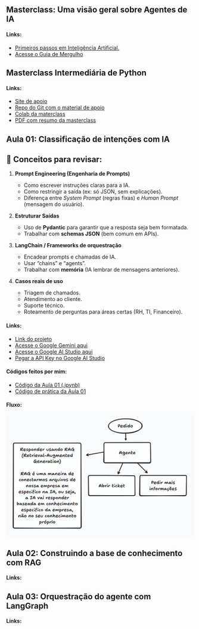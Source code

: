 ## Masterclass: Uma visão geral sobre Agentes de IA

#### Links:

- [Primeiros passos em Inteligência Artificial.](https://www.alura.com.br/artigos/primeiros-passos-em-inteligencia-artificial-ia)
- [Acesse o Guia de Mergulho](https://alura.tv/guiademergulhoAgentesdeIA)


## Masterclass Intermediária de Python

#### Links:

- [Site de apoio](https://guilhermeonrails.github.io/materclass-python-ia-agentes/)
- [Repo do Git com o material de apoio](https://github.com/guilhermeonrails/materclass-python-ia-agentes)
- [Colab da materclass](https://colab.research.google.com/drive/1oWdfajl9clgrAuoMfJ3ErrPLXHFCSjvu?usp=sharing)
- [PDF com resumo da masterclass](https://fiapcom.sharepoint.com/:b:/s/Alura/EfqhCAwXtPREos7vOsJ4q_YBwfIUT3kJFDP9p82q1ekp7g?e=AYGTv2)

## Aula 01: Classificação de intenções com IA 


## 🔑 Conceitos para revisar: 

1. **Prompt Engineering (Engenharia de Prompts)**

   * Como escrever instruções claras para a IA.
   * Como restringir a saída (ex: só JSON, sem explicações).
   * Diferença entre *System Prompt* (regras fixas) e *Human Prompt* (mensagem do usuário).

2. **Estruturar Saídas**

   * Uso de **Pydantic** para garantir que a resposta seja bem formatada.
   * Trabalhar com **schemas JSON** (bem comum em APIs).

3. **LangChain / Frameworks de orquestração**

   * Encadear prompts e chamadas de IA.
   * Usar “chains” e “agents”.
   * Trabalhar com **memória** (IA lembrar de mensagens anteriores).

4. **Casos reais de uso**

   * Triagem de chamados.
   * Atendimento ao cliente.
   * Suporte técnico.
   * Roteamento de perguntas para áreas certas (RH, TI, Financeiro).

#### Links:

- [Link do projeto](https://colab.research.google.com/drive/1NiBLK4-FUC6D_B8V5CN6bUXPnCC11wmz?usp=sharing)
- [Acesse o Google Gemini aqui](https://goo.gle/alura-gemini-br)
- [Acesse o Google AI Studio aqui](https://goo.gle/alura-aistudio-br)
- [Pegar a API Key no Google AI Studio](http://goo.gle/alura-apikey)

#### Códigos feitos por mim: 

- [Código da Aula 01 (.ipynb)](aula_1_imersão_agentes_ia_alura.py)
- [Código de prática da Aula 01](Self-taught/triagem_helpdesk.py)

#### Fluxo: 

![Fluxo](images/Fluxo.png)

## Aula 02: Construindo a base de conhecimento com RAG

#### Links:

## Aula 03: Orquestração do agente com LangGraph

#### Links:
